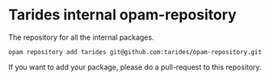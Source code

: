 # Tarides internal opam-repository

The repository for all the internal packages.

```
opam repository add tarides git@github.com:tarides/opam-repository.git
```

If you want to add your package, please do a pull-request to this repository.
